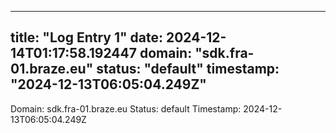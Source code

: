
---
title: "Log Entry 1"
date: 2024-12-14T01:17:58.192447
domain: "sdk.fra-01.braze.eu"
status: "default"
timestamp: "2024-12-13T06:05:04.249Z"
---

Domain: sdk.fra-01.braze.eu
Status: default
Timestamp: 2024-12-13T06:05:04.249Z
